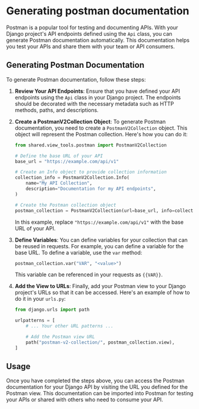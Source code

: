 # Generating postman documentation

Postman is a popular tool for testing and documenting APIs. With your Django project's API endpoints defined using the `Api` class, you can generate Postman documentation automatically. This documentation helps you test your APIs and share them with your team or API consumers.

## Generating Postman Documentation

To generate Postman documentation, follow these steps:

1. **Review Your API Endpoints**: Ensure that you have defined your API endpoints using the `Api` class in your Django project. The endpoints should be decorated with the necessary metadata such as HTTP methods, paths, and descriptions.

2. **Create a PostmanV2Collection Object**: To generate Postman documentation, you need to create a `PostmanV2Collection` object. This object will represent the Postman collection. Here's how you can do it:

   ```python
   from shared.view_tools.postman import PostmanV2Collection

   # Define the base URL of your API
   base_url = "https://example.com/api/v1"

   # Create an Info object to provide collection information
   collection_info = PostmanV2Collection.Info(
       name="My API Collection",
       description="Documentation for my API endpoints",
   )

   # Create the Postman collection object
   postman_collection = PostmanV2Collection(url=base_url, info=collection_info)
   ```

   In this example, replace `"https://example.com/api/v1"` with the base URL of your API.

3. **Define Variables**: You can define variables for your collection that can be reused in requests. For example, you can define a variable for the base URL. To define a variable, use the `var` method:

   ```python
   postman_collection.var("VAR", "<value>")
   ```

   This variable can be referenced in your requests as `{{VAR}}`.

4. **Add the View to URLs**: Finally, add your Postman view to your Django project's URLs so that it can be accessed. Here's an example of how to do it in your `urls.py`:

   ```python
   from django.urls import path

   urlpatterns = [
       # ... Your other URL patterns ...

       # Add the Postman view URL
       path("postman-v2-collection/", postman_collection.view),
   ]
   ```

## Usage

Once you have completed the steps above, you can access the Postman documentation for your Django API by visiting the URL you defined for the Postman view. This documentation can be imported into Postman for testing your APIs or shared with others who need to consume your API.
